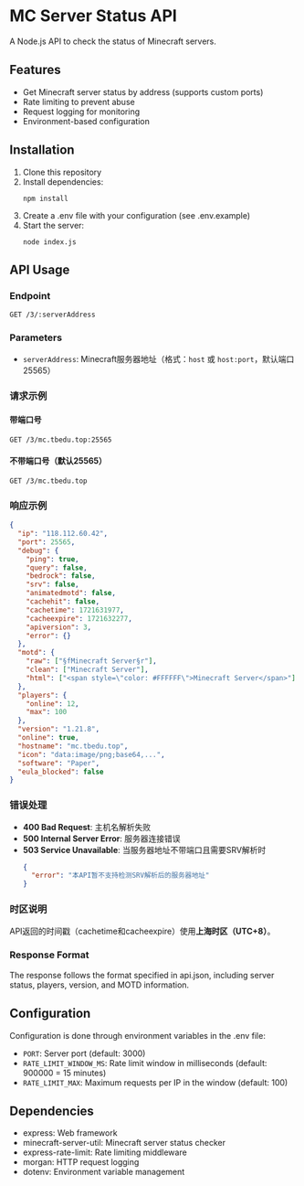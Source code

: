 # MC Server Status API

A Node.js API to check the status of Minecraft servers.

## Features
- Get Minecraft server status by address (supports custom ports)
- Rate limiting to prevent abuse
- Request logging for monitoring
- Environment-based configuration

## Installation

1. Clone this repository
2. Install dependencies:
   ```
   npm install
   ```
3. Create a .env file with your configuration (see .env.example)
4. Start the server:
   ```
   node index.js
   ```

## API Usage

### Endpoint
```
GET /3/:serverAddress
```

### Parameters
- `serverAddress`: Minecraft服务器地址（格式：`host` 或 `host:port`，默认端口25565）

### 请求示例
#### 带端口号
```
GET /3/mc.tbedu.top:25565
```

#### 不带端口号（默认25565）
```
GET /3/mc.tbedu.top
```

### 响应示例
```json
{
  "ip": "118.112.60.42",
  "port": 25565,
  "debug": {
    "ping": true,
    "query": false,
    "bedrock": false,
    "srv": false,
    "animatedmotd": false,
    "cachehit": false,
    "cachetime": 1721631977,
    "cacheexpire": 1721632277,
    "apiversion": 3,
    "error": {}
  },
  "motd": {
    "raw": ["§fMinecraft Server§r"],
    "clean": ["Minecraft Server"],
    "html": ["<span style=\"color: #FFFFFF\">Minecraft Server</span>"]
  },
  "players": {
    "online": 12,
    "max": 100
  },
  "version": "1.21.8",
  "online": true,
  "hostname": "mc.tbedu.top",
  "icon": "data:image/png;base64,...",
  "software": "Paper",
  "eula_blocked": false
}
```

### 错误处理
- **400 Bad Request**: 主机名解析失败
- **500 Internal Server Error**: 服务器连接错误
- **503 Service Unavailable**: 当服务器地址不带端口且需要SRV解析时
  ```json
  {
    "error": "本API暂不支持检测SRV解析后的服务器地址"
  }
  ```

### 时区说明
API返回的时间戳（cachetime和cacheexpire）使用**上海时区（UTC+8）**。

### Response Format
The response follows the format specified in api.json, including server status, players, version, and MOTD information.

## Configuration
Configuration is done through environment variables in the .env file:
- `PORT`: Server port (default: 3000)
- `RATE_LIMIT_WINDOW_MS`: Rate limit window in milliseconds (default: 900000 = 15 minutes)
- `RATE_LIMIT_MAX`: Maximum requests per IP in the window (default: 100)

## Dependencies
- express: Web framework
- minecraft-server-util: Minecraft server status checker
- express-rate-limit: Rate limiting middleware
- morgan: HTTP request logging
- dotenv: Environment variable management
